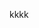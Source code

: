 kkkk

<!--
**Gabryelm444/Gabryelm444** is a ✨ _special_ ✨ repository because its `README.md` (this file) appears on your GitHub profile.

Here are some ideas to get you started:
kkkkkkkkkk
- 🔭 I’m currently working on ...
- 🌱 I’m currently learning ...
- 👯 I’m looking to collaborate on ...
- 🤔 I’m looking for help with ...
- 💬 Ask me about ...
- 📫 How to reach me: ...
- 😄 Pronouns: ...
- ⚡ Fun fact: ...
-->
